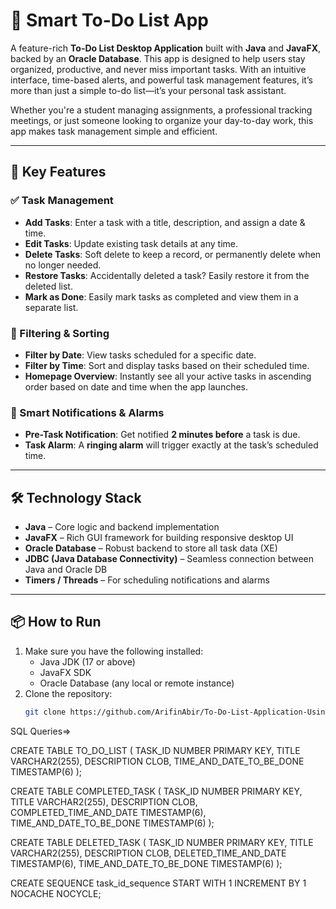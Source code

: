 # 📝 Smart To-Do List App

A feature-rich **To-Do List Desktop Application** built with **Java** and **JavaFX**, backed by an **Oracle Database**. This app is designed to help users stay organized, productive, and never miss important tasks. With an intuitive interface, time-based alerts, and powerful task management features, it’s more than just a simple to-do list—it’s your personal task assistant.

Whether you're a student managing assignments, a professional tracking meetings, or just someone looking to organize your day-to-day work, this app makes task management simple and efficient.

---

## 🌟 Key Features

### ✅ Task Management

- **Add Tasks**: Enter a task with a title, description, and assign a date & time.
- **Edit Tasks**: Update existing task details at any time.
- **Delete Tasks**: Soft delete to keep a record, or permanently delete when no longer needed.
- **Restore Tasks**: Accidentally deleted a task? Easily restore it from the deleted list.
- **Mark as Done**: Easily mark tasks as completed and view them in a separate list.

### 🔎 Filtering & Sorting

- **Filter by Date**: View tasks scheduled for a specific date.
- **Filter by Time**: Sort and display tasks based on their scheduled time.
- **Homepage Overview**: Instantly see all your active tasks in ascending order based on date and time when the app launches.

### 🔔 Smart Notifications & Alarms

- **Pre-Task Notification**: Get notified **2 minutes before** a task is due.
- **Task Alarm**: A **ringing alarm** will trigger exactly at the task’s scheduled time.

---

## 🛠 Technology Stack

- **Java** – Core logic and backend implementation
- **JavaFX** – Rich GUI framework for building responsive desktop UI
- **Oracle Database** – Robust backend to store all task data (XE)
- **JDBC (Java Database Connectivity)** – Seamless connection between Java and Oracle DB
- **Timers / Threads** – For scheduling notifications and alarms

---

## 📦 How to Run

1. Make sure you have the following installed:
   - Java JDK (17 or above)
   - JavaFX SDK
   - Oracle Database (any local or remote instance)
2. Clone the repository:
   ```bash
   git clone https://github.com/ArifinAbir/To-Do-List-Application-Using-JavaFX.git


SQL Queries=>

CREATE TABLE TO_DO_LIST (
    TASK_ID NUMBER PRIMARY KEY,
    TITLE VARCHAR2(255),
    DESCRIPTION CLOB,
    TIME_AND_DATE_TO_BE_DONE TIMESTAMP(6)
);

CREATE TABLE COMPLETED_TASK (
    TASK_ID NUMBER PRIMARY KEY,
    TITLE VARCHAR2(255),
    DESCRIPTION CLOB,
    COMPLETED_TIME_AND_DATE TIMESTAMP(6),
    TIME_AND_DATE_TO_BE_DONE TIMESTAMP(6)
);

CREATE TABLE DELETED_TASK (
    TASK_ID NUMBER PRIMARY KEY,
    TITLE VARCHAR2(255),
    DESCRIPTION CLOB,
    DELETED_TIME_AND_DATE TIMESTAMP(6),
    TIME_AND_DATE_TO_BE_DONE TIMESTAMP(6)
);

CREATE SEQUENCE task_id_sequence
  START WITH 1
  INCREMENT BY 1
  NOCACHE
  NOCYCLE;
